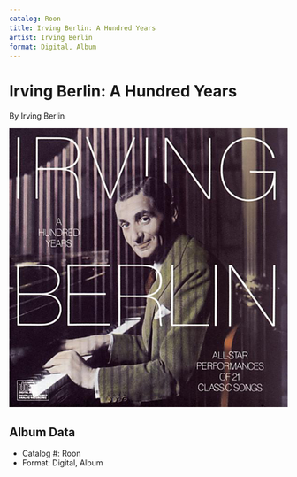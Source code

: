 ```yaml
---
catalog: Roon
title: Irving Berlin: A Hundred Years
artist: Irving Berlin
format: Digital, Album
---
```


# Irving Berlin: A Hundred Years

By Irving Berlin

![](../../assets/albumcovers/Irving_Berlin-Irving_Berlin-_A_Hundred_Years.png)

## Album Data

- Catalog #: Roon
- Format: Digital, Album


